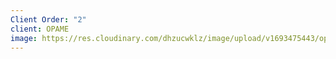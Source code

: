 ```yaml
---
Client Order: "2"
client: OPAME
image: https://res.cloudinary.com/dhzucwklz/image/upload/v1693475443/opame_o73klh.png
---
```

